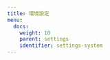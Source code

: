 ```yaml
---
title: 環境設定
menu:
  docs:
    weight: 10
    parent: settings
    identifier: settings-system
---
```

